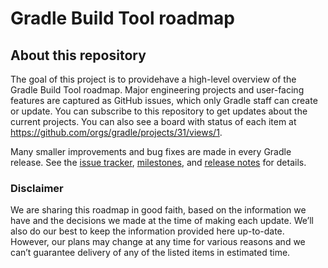 # Gradle Build Tool roadmap

## About this repository

The goal of this project is to providehave a high-level overview of the Gradle Build Tool roadmap. Major engineering projects and user-facing features are captured as GitHub issues, which only Gradle staff can create or update. You can subscribe to this repository to get updates about the current projects. You can also see a board with status of each item at https://github.com/orgs/gradle/projects/31/views/1. 

Many smaller improvements and bug fixes are made in every Gradle release. See the [issue tracker](https://github.com/gradle/gradle/issues), [milestones](https://github.com/gradle/gradle/milestones), and [release notes](https://gradle.org/releases/) for details.

### Disclaimer

We are sharing this roadmap in good faith, based on the information we have and the decisions we made at the time of making each update. We’ll also do our best to keep the information provided here up-to-date. However, our plans may change at any time for various reasons and we can’t guarantee delivery of any of the listed items in estimated time. 
